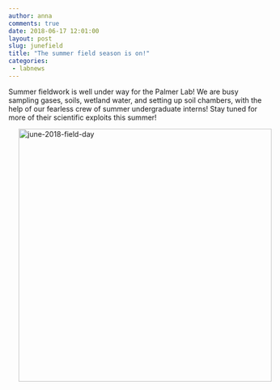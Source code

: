 ```yaml
---
author: anna
comments: true
date: 2018-06-17 12:01:00
layout: post
slug: junefield
title: "The summer field season is on!"
categories:
 - labnews
---
```


Summer fieldwork is well under way for the Palmer Lab! We are busy sampling gases, soils, wetland water, and setting up soil chambers, with the help of our fearless crew of summer undergraduate interns! Stay tuned for more of their scientific exploits this summer! 

<img src="{{ site.url }}/img/newsphotos/june2018_fieldday.JPG" alt="june-2018-field-day" width="500px" hspace="20px" align="center">
